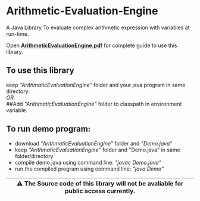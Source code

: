 # Arithmetic-Evaluation-Engine
A Java Library To evaluate complex arithmetic expression with variables at run-time.

Open [__ArithmeticEvaluationEngine.pdf__](https://github.com/VarunKhambhata/Arithmetic-Evaluation-Engine/blob/main/ArithmeticEvaluationEngine%20package.pdf) for complete guide to use this library.

## To use this library

keep _"ArithmaticEvaluationEngine"_ folder and your java program in same directory. <br>
_OR_ <br>
##Add _"ArithmaticEvaluationEngine"_ folder to classpath in environment variable. <br>

## To run demo program:
  
 * download _"ArithmaticEvaluationEngine"_ folder and _"Demo.java"_
 * keep _"ArithmaticEvaluationEngine"_ folder and "Demo.java" in same folder/directory
 * compile demo.java using command line: _"javac Demo.java"_
 * run the compiled program using command line: _"java Demo"_


| :warning: **The Source code of this library will not be avaliable for public access currently.** |
| --- |
